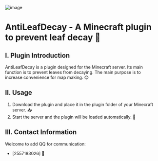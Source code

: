 ![image](https://github.com/user-attachments/assets/638de8ad-49f8-476e-b024-5ea0aff2ee8e)

# AntiLeafDecay - A Minecraft plugin to prevent leaf decay 🌟

## I. Plugin Introduction
AntiLeafDecay is a plugin designed for the Minecraft server. Its main function is to prevent leaves from decaying. The main purpose is to increase convenience for map making. 😊

## II. Usage
1. Download the plugin and place it in the plugin folder of your Minecraft server. 📥
2. Start the server and the plugin will be loaded automatically. 🚀

## III. Contact Information
Welcome to add QQ for communication:
- [2557183026] 💬
